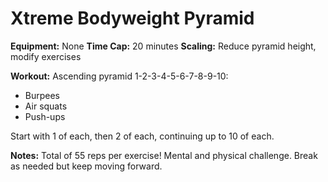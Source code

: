# Xtreme Bodyweight Pyramid

**Equipment:** None
**Time Cap:** 20 minutes
**Scaling:** Reduce pyramid height, modify exercises

**Workout:**
Ascending pyramid 1-2-3-4-5-6-7-8-9-10:
- Burpees
- Air squats
- Push-ups

Start with 1 of each, then 2 of each, continuing up to 10 of each.

**Notes:** Total of 55 reps per exercise! Mental and physical challenge. Break as needed but keep moving forward.